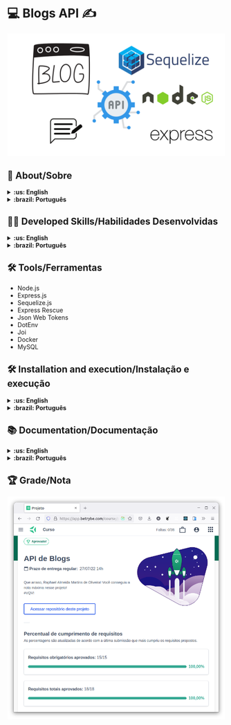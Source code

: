 # :computer: Blogs API :writing_hand:

![cover](./cover.png)

## :page_with_curl: About/Sobre

<details>
  <summary markdown="span"><strong>:us: English</strong></summary><br />

Node.js and Express.js project developed by [Raphael Martins](https://www.linkedin.com/in/raphaelameidamartins/) at the end of Unit 24 ([Back-end Development Module](https://github.com/raphaelalmeidamartins/trybe_exercicios/tree/main/3_Desenvolvimento-Back-end)) of Trybe's Web Development course. I was approved with 100% of the mandatory and optional requirements met.

We had to create a blog RESTful API using MSC (Model-Service-Controller) architecture. We must use the Sequelize.js ORM to connect with the database, and handle authentication with Json Web Token.
<br />
</details>

<details>
  <summary markdown="span"><strong>:brazil: Português</strong></summary><br />

Projeto Node.js, Express.js e Sequelize.js desenvolvido por [Raphael Martins](https://www.linkedin.com/in/raphaelameidamartins/) ao final do Bloco 24 ([Módulo Desenvolvimento Back-end](https://github.com/raphaelalmeidamartins/trybe_exercicios/tree/main/3_Desenvolvimento-Back-end)) do curso de Desenvolvimento Web da Trybe. Fui aprovado com 100% dos requisitos obrigatórios e opcionais atingidos.

Tivemos que criar uma API RESTful de blog usando a arquitetura MSC (Model-Service-Controller). A conexão com o banco de dados precisou ser feita com o ORM Sequelize e a autenticação com Json Web Token.
<br />
</details>

## :man_technologist: Developed Skills/Habilidades Desenvolvidas

<details>
  <summary markdown="span"><strong>:us: English</strong></summary><br />

* Create an Express.js application
* Create a RESTful API using MSC (Model-Service-Controller) architecture
* Validate requests' data with the Joi library
* Implement authentication with Json Web Token (JWT)
* Use the Sequelize.js ORM to connect with the database and perform queries
<br />
</details>

<details>
  <summary markdown="span"><strong>:brazil: Português</strong></summary><br />

* Criar uma aplicação Express.js
* Criar uma API RESTful usando arquitetura MSC (Model-Service-Controller)
* Validar dados das requisições com a biblioteca Joi
* Implementar autenticação por Json Web Token (JWT)
* Usar o ORM Sequelize.js para fazer a conexão e queries no banco de dados
<br />
</details>

## :hammer_and_wrench: Tools/Ferramentas

* Node.js
* Express.js
* Sequelize.js
* Express Rescue
* Json Web Tokens
* DotEnv
* Joi
* Docker
* MySQL

## :hammer_and_wrench: Installation and execution/Instalação e execução

<details>
  <summary markdown="span"><strong>:us: English</strong></summary><br />

To run this application you need to have **Git**, **Docker** and **Docker Compose** installed on your machine. Docker Compose needs to be at **1.29** version or superior.

### 1 - Clone the repository
```sh
git clone https://github.com/raphaelalmeidamartins/blogs-api
```

### 2 - Run the containers by running the command below in the application folder
```sh
docker-compose up -d --build
```

### 3 - Run this command to attach the container to your terminal
```sh
docker exec -it blogs_api bash
```

### 4 - On the attached container, install the dependencies and run the application

Install the dependencies:
```sh
npm install
```

Run the application:
```sh
npm start
```

### 5 - Access the documentation and make requests to the server running on the port 3000

Access the route http://localhost:3000/docs/en to see the English documentation, and use a HTTP requests client of your choice (Insomnia, Thunder Client, etc) to make requests.

<br />
</details>

<details>
  <summary markdown="span"><strong>:brazil: Português</strong></summary><br />

Para rodar está aplicação é necessário ter **Git**, **Docker** e o **Docker Compose** instalados no seu computador. O Docker Compose precisa estar na versão **1.29** ou superior.

### 1 - Clone o repositório
```sh
git clone git@github.com:raphaelalmeidamartins/blogs-api.git
```

### 2 - Rode os containers executando o comando abaixo na pasta raiz da aplicação
```sh
docker-compose up -d --build
```

### 3 - Rode o comando para abrir o terminal do container blogs_api
```sh
docker exec -it blogs_api bash
```

### 4 - No terminal do container, installe as dependências e execute a aplicação

Instalando dependências:
```sh
npm install
```

Executando aplicação:
```sh
npm start
```

### 5 - Acesse a documentação e faça requisições para o servidor aberto na porta 3000

Acesse a rota http://localhost:3000/docs/br para acessar a documentação em português e utilize um cliente de requisições HTTP de sua preferência (Insomnia, Thunder Client, etc) para fazer as requisições.

<br />
</details>

## :books: Documentation/Documentação

<details>
  <summary markdown="span"><strong>:us: English</strong></summary><br />

With the application running, acess the http://localhost:3000/docs/en route on your browser to see the English documentation.
<br />
</details>

<details>
  <summary markdown="span"><strong>:brazil: Português</strong></summary><br />

Com a aplicação em execução, acesse a rota http://localhost:3000/docs/br no navegador para ver a documentação em português.
<br />
</details>

## :trophy: Grade/Nota

![My grade of the project - Minha nota no projeto](./nota.png)
